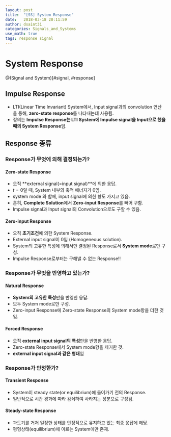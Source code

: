 ```yaml
---
layout: post
title:  "[SS] System Response"
date:   2018-03-18 20:11:59
author: dsaint31
categories: Signals_and_Systems
use_math: true
tags: response signal
---
```

# System Response
@(Signal and System)[#signal, #response]

## Impulse Response
* LTI(Linear Time Invariant) System에서, Input signal과의 convolution 연산을 통해, **zero-state response**를 나타내는데 사용됨.
* 정의는 **Impulse Response는 LTI System에 Impulse signal을 Input으로 했을 때의 System Response**임.

## Response 종류

### Response가 무엇에 의해 결정되는가?

#### Zero-state Response
* 오직 **external signal(=input signal)**에 의한 응답.
* $t=0$일 때, System 내부의 축적 에너지가 0임.
* system mode 와 함께, input signal에 의한 항도 가지고 있음.
* 흔히, **Complete Solution**에서 **Zero-input Response**를 빼어 구함.
* Impulse signal과 Input signal의 Convolution으로도 구할 수 있음.

#### Zero-input Response
* 오직 **초기조건**에 의한 System Response.
* External input signal이 0임 (Homogeneous solution).
* System의 고유한 특성에 의해서만 결정된 Response로서 **System mode**로만 구성.
* Impulse Response로부터는 구해낼 수 없는 Response!!

### Response가 무엇을 반영하고 있는가?

#### Natural Response
* **System의 고유한 특성**만을 반영한 응답.
* 모두 System mode로만 구성.
* Zero-input Response에 Zero-state Response의 System mode항을 더한 것임.

#### Forced Response
* 오직 **external input signal의 특성**만을 반영한 응답.
* Zero-state Response에서 System mode항을 제거한 것.
* **external input signal과 같은 형태**임

### Response가 안정한가?

#### Transient Response
* System이 steady state(or equilibrium)에 들어가기 전의 Response.
* 일반적으로 시간 경과에 따라 감쇠하여 사라지는 성분으로 구성됨.

#### Steady-state Response
* 과도기를 거쳐 일정한 상태를 안정적으로 유지하고 있는 최종 응답에 해당.
* 평형상태(equilibrium)에 이르는 System에만 존재.